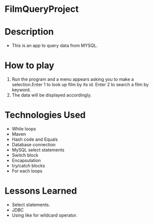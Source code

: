 # FilmQueryProject
# Description
* This is an app to query data from MYSQL.

# How to play
1. Run the program and a menu appears asking you to make a selection.Enter 1 to look up film by its id. Enter 2 to search a film by keyword.
2. The data will be displayed accordingly.

# Technologies Used

* While loops
* Maven
* Hash code and Equals
* Database connection
* MySQL select statements
* Switch block
* Encapsulation
* try/catch blocks
* For each loops



# Lessons Learned
* Select statements.
* JDBC
* Using like for wildcard operator.



